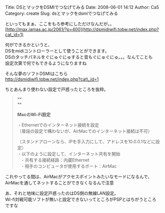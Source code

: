 Title: DSとマックをDSMIでつなげてみる
Date: 2008-06-01 14:12
Author: Ca5
Category: create
Slug: dsとマックをdsmiでつなげてみる

といってもまぁ、ここをもろ参考にしただけなんだが。。  
[http://max.iamas.ac.jp/2061/?p=400](http://dsmidiwifi.tobw.net/index.php?cat_id=1)

何ができるかというと、  
DSをmidiコントローラーとして使うことができます。  
DSのタッチパネルをぐにゅぐにゅすると音もぐにゅぐにゅ。。。なんてことも  
設定次第で何でもできるようになりますね

そんな夢のソフトDSMIはこちら  
http://dsmidiwifi.tobw.net/index.php?cat\_id=1

ちとあんまり使わない設定で戸惑ったところを抜粋。

> **  
> **
>
> **MacのWi-Fi設定**
>
> ・Ethernetでのインターネット接続を設定  
>  （普段の設定で構わないが、AirMacでのインターネット接続は不可）  
>
> （スタンドアローンなら、IPを手入力にして、アドレスを10.0.0.1などに設定）  
>  ・以下のように設定して、インターネット共有を開始  
>  　- 共有する接続経路：内蔵Ethernet  
>  　- 相手のコンピュータが使用するポート：AirMac

これやってる間は、AirMacがアクセスポイントみたいなモードになるんで、  
AirMacを通してネットすることができなくなるんで注意

あ、それと地味に設定戸惑ったのはDS側の無線LAN設定。  
Wi-fi対戦可能ソフトが無いと設定できないってところがPSPとはちがうところですな
